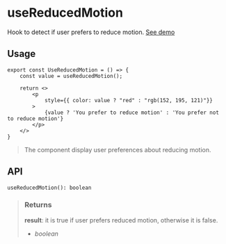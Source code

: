 # useReducedMotion
Hook to detect if user prefers to reduce motion. [See demo](https://react-tools.ndria.dev/#/hooks/api-dom/useReducedMotion)

## Usage

```tsx
export const UseReducedMotion = () => {
	const value = useReducedMotion();

	return <>
		<p
			style={{ color: value ? "red" : "rgb(152, 195, 121)"}}
		>
			{value ? 'You prefer to reduce motion' : 'You prefer not to reduce motion'}
		</p>
	</>
}
```

> The component display user preferences about reducing motion.


## API

```tsx
useReducedMotion(): boolean
```





> ### Returns
>
> __result__: it is true if user prefers reduced motion, otherwise it is false.
> - _boolean_  
>